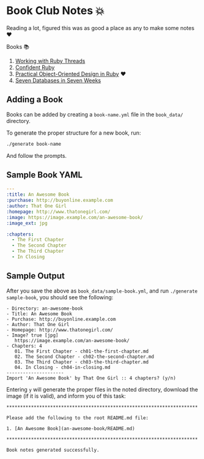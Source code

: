 # Book Club Notes :boom:

Reading a lot, figured this was as good a place as any to make some notes :heart:

Books :books:

1. [Working with Ruby Threads](working-with-ruby-threads/README.md)
1. [Confident Ruby](confident-ruby/README.md)
1. [Practical Object-Oriented Design in Ruby](poodr/README.md) :heart:
1. [Seven Databases in Seven Weeks](seven-db-in-seven-weeks/README.md)

## Adding a Book

Books can be added by creating a `book-name.yml` file in the `book_data/` directory. 

To generate the proper structure for a new book, run:

```sh
./generate book-name
```

And follow the prompts.

## Sample Book YAML

```yaml
---
:title: An Awesome Book
:purchase: http://buyonline.example.com
:author: That One Girl
:homepage: http://www.thatonegirl.com/
:image: https://image.example.com/an-awesome-book/
:image_ext: jpg

:chapters:
  - The First Chapter
  - The Second Chapter
  - The Third Chapter
  - In Closing
```

## Sample Output

After you save the above as `book_data/sample-book.yml`, and
run `./generate sample-book`, you should see the following:

```
- Directory: an-awesome-book
- Title: An Awesome Book
- Purchase: http://buyonline.example.com
- Author: That One Girl
- Homepage: http://www.thatonegirl.com/
- Image? true [jpg]
   https://image.example.com/an-awesome-book/
- Chapters: 4
   01. The First Chapter - ch01-the-first-chapter.md
   02. The Second Chapter - ch02-the-second-chapter.md
   03. The Third Chapter - ch03-the-third-chapter.md
   04. In Closing - ch04-in-closing.md
---------------------
Import 'An Awesome Book' by That One Girl :: 4 chapters? (y/n)
```

Entering `y` will generate the proper files in the noted directory,
download the image (if it is valid), and inform you of this task:

```
**********************************************************************

Please add the following to the root README.md file:

1. [An Awesome Book](an-awesome-book/README.md)

**********************************************************************

Book notes generated successfully.
```
